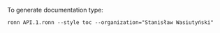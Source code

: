 To generate documentation type:

	ronn API.1.ronn --style toc --organization="Stanisław Wasiutyński"
